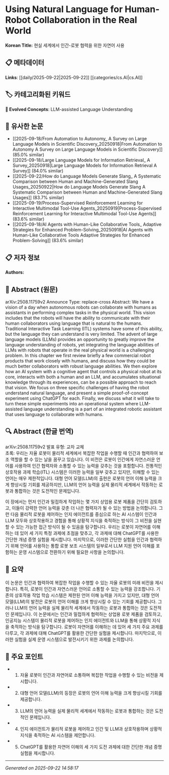 # Using Natural Language for Human-Robot Collaboration in the Real World

**Korean Title:** 현실 세계에서 인간-로봇 협력을 위한 자연어 사용

## 📋 메타데이터

**Links**: [[daily/2025-09-22|2025-09-22]] [[categories/cs.AI|cs.AI]]

## 🏷️ 카테고리화된 키워드
**🚀 Evolved Concepts**: LLM-assisted Language Understanding

## 🔗 유사한 논문
- [[2025-09-18/From Automation to Autonomy_ A Survey on Large Language Models in Scientific Discovery_20250918|From Automation to Autonomy A Survey on Large Language Models in Scientific Discovery]] (85.0% similar)
- [[2025-09-18/Large Language Models for Information Retrieval_ A Survey_20250918|Large Language Models for Information Retrieval A Survey]] (84.0% similar)
- [[2025-09-22/How do Language Models Generate Slang_ A Systematic Comparison between Human and Machine-Generated Slang Usages_20250922|How do Language Models Generate Slang A Systematic Comparison between Human and Machine-Generated Slang Usages]] (83.7% similar)
- [[2025-09-19/Process-Supervised Reinforcement Learning for Interactive Multimodal Tool-Use Agents_20250919|Process-Supervised Reinforcement Learning for Interactive Multimodal Tool-Use Agents]] (83.6% similar)
- [[2025-09-18/AI Agents with Human-Like Collaborative Tools_ Adaptive Strategies for Enhanced Problem-Solving_20250918|AI Agents with Human-Like Collaborative Tools Adaptive Strategies for Enhanced Problem-Solving]] (83.6% similar)

## 📋 저자 정보

**Authors:** 

## 📄 Abstract (원문)

arXiv:2508.11759v2 Announce Type: replace-cross 
Abstract: We have a vision of a day when autonomous robots can collaborate with humans as assistants in performing complex tasks in the physical world. This vision includes that the robots will have the ability to communicate with their human collaborators using language that is natural to the humans. Traditional Interactive Task Learning (ITL) systems have some of this ability, but the language they can understand is very limited. The advent of large language models (LLMs) provides an opportunity to greatly improve the language understanding of robots, yet integrating the language abilities of LLMs with robots that operate in the real physical world is a challenging problem.
  In this chapter we first review briefly a few commercial robot products that work closely with humans, and discuss how they could be much better collaborators with robust language abilities. We then explore how an AI system with a cognitive agent that controls a physical robot at its core, interacts with both a human and an LLM, and accumulates situational knowledge through its experiences, can be a possible approach to reach that vision. We focus on three specific challenges of having the robot understand natural language, and present a simple proof-of-concept experiment using ChatGPT for each. Finally, we discuss what it will take to turn these simple experiments into an operational system where LLM-assisted language understanding is a part of an integrated robotic assistant that uses language to collaborate with humans.

## 🔍 Abstract (한글 번역)

arXiv:2508.11759v2 발표 유형: 교차 교체  
초록: 우리는 자율 로봇이 물리적 세계에서 복잡한 작업을 수행할 때 인간과 협력하여 보조 역할을 할 수 있는 날을 꿈꾸고 있습니다. 이 비전은 로봇이 인간에게 자연스러운 언어를 사용하여 인간 협력자와 소통할 수 있는 능력을 갖추는 것을 포함합니다. 전통적인 상호작용 과제 학습(ITL) 시스템은 이러한 능력을 일부 갖추고 있지만, 이해할 수 있는 언어는 매우 제한적입니다. 대형 언어 모델(LLM)의 출현은 로봇의 언어 이해 능력을 크게 향상시킬 기회를 제공하지만, LLM의 언어 능력을 실제 물리적 세계에서 작동하는 로봇과 통합하는 것은 도전적인 문제입니다.

이 장에서는 먼저 인간과 밀접하게 작업하는 몇 가지 상업용 로봇 제품을 간단히 검토하고, 이들이 강력한 언어 능력을 갖춘 더 나은 협력자가 될 수 있는 방법을 논의합니다. 그런 다음 물리적 로봇을 제어하는 인지 에이전트를 중심으로 하는 AI 시스템이 인간과 LLM 모두와 상호작용하고 경험을 통해 상황적 지식을 축적하는 방식이 그 비전을 실현할 수 있는 가능한 접근 방식이 될 수 있음을 탐구합니다. 우리는 로봇이 자연어를 이해하는 데 있어 세 가지 특정 과제에 초점을 맞추고, 각 과제에 대해 ChatGPT를 사용한 간단한 개념 증명 실험을 제시합니다. 마지막으로, 이러한 간단한 실험을 인간과 협력하기 위해 언어를 사용하는 통합 로봇 보조 시스템의 일부로서 LLM 지원 언어 이해를 포함하는 운영 시스템으로 전환하기 위해 필요한 사항을 논의합니다.

## 📝 요약

이 논문은 인간과 협력하여 복잡한 작업을 수행할 수 있는 자율 로봇의 미래 비전을 제시합니다. 특히, 로봇이 인간과 자연스러운 언어로 소통할 수 있는 능력을 강조합니다. 기존의 상호작용 작업 학습 시스템은 제한된 언어 이해 능력을 가지고 있지만, 대형 언어 모델(LLM)의 발전은 로봇의 언어 이해를 크게 향상시킬 수 있는 기회를 제공합니다. 그러나 LLM의 언어 능력을 실제 물리적 세계에서 작동하는 로봇과 통합하는 것은 도전적인 문제입니다. 이 논문에서는 인간과 밀접하게 협력하는 상업용 로봇 제품을 검토하고, 인공지능 시스템이 물리적 로봇을 제어하는 인지 에이전트와 LLM을 통해 상황적 지식을 축적하는 방식을 탐구합니다. 로봇이 자연어를 이해하는 데 있어 세 가지 주요 과제를 다루고, 각 과제에 대해 ChatGPT를 활용한 간단한 실험을 제시합니다. 마지막으로, 이러한 실험을 실제 운영 시스템으로 발전시키기 위한 과제를 논의합니다.

## 🎯 주요 포인트

- 1. 자율 로봇이 인간과 자연어로 소통하며 복잡한 작업을 수행할 수 있는 비전을 제시합니다.

- 2. 대형 언어 모델(LLM)의 등장은 로봇의 언어 이해 능력을 크게 향상시킬 기회를 제공합니다.

- 3. LLM의 언어 능력을 실제 물리적 세계에서 작동하는 로봇과 통합하는 것은 도전적인 문제입니다.

- 4. 인지 에이전트가 물리적 로봇을 제어하고 인간 및 LLM과 상호작용하며 상황적 지식을 축적하는 AI 시스템을 제안합니다.

- 5. ChatGPT를 활용한 자연어 이해의 세 가지 도전 과제에 대한 간단한 개념 증명 실험을 제시합니다.

---

*Generated on 2025-09-22 14:58:17*